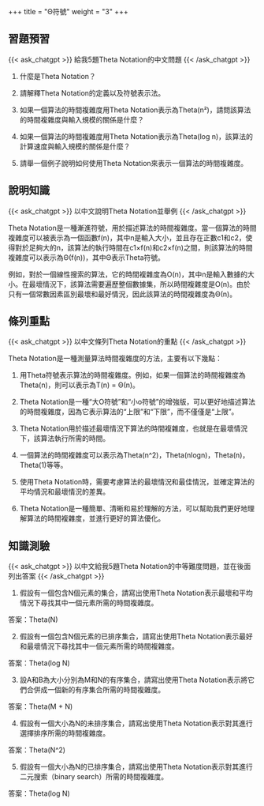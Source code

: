 +++
title = "Θ符號"
weight = "3"
+++
## 習題預習
{{< ask_chatgpt >}}
給我5題Theta Notation的中文問題
{{< /ask_chatgpt >}}



1. 什麼是Theta Notation？

2. 請解釋Theta Notation的定義以及符號表示法。

3. 如果一個算法的時間複雜度用Theta Notation表示為Theta(n²)，請問該算法的時間複雜度與輸入規模的關係是什麼？

4. 如果一個算法的時間複雜度用Theta Notation表示為Theta(log n)，該算法的計算速度與輸入規模的關係是什麼？

5. 請舉一個例子說明如何使用Theta Notation來表示一個算法的時間複雜度。   

## 說明知識
{{< ask_chatgpt >}}
以中文說明Theta Notation並舉例
{{< /ask_chatgpt >}}



Theta Notation是一種漸進符號，用於描述算法的時間複雜度。當一個算法的時間複雜度可以被表示為一個函數f(n)，其中n是輸入大小，並且存在正數c1和c2，使得對於足夠大的n，該算法的執行時間在c1×f(n)和c2×f(n)之間，則該算法的時間複雜度可以表示為Θ(f(n))，其中Θ表示Theta符號。

例如，對於一個線性搜索的算法，它的時間複雜度為O(n)，其中n是輸入數據的大小。在最壞情況下，該算法需要遍歷整個數據集，所以時間複雜度是O(n)。由於只有一個常數因素區別最壞和最好情況，因此該算法的時間複雜度為Θ(n)。   

## 條列重點
{{< ask_chatgpt >}}
以中文條列Theta Notation的重點
{{< /ask_chatgpt >}}



Theta Notation是一種測量算法時間複雜度的方法，主要有以下幾點：

1. 用Theta符號表示算法的時間複雜度。例如，如果一個算法的時間複雜度為Theta(n)，則可以表示為T(n) = Θ(n)。

2. Theta Notation是一種“大O符號”和“小o符號”的增強版，可以更好地描述算法的時間複雜度，因為它表示算法的“上限”和“下限”，而不僅僅是“上限”。

3. Theta Notation用於描述最壞情況下算法的時間複雜度，也就是在最壞情況下，該算法執行所需的時間。

4. 一個算法的時間複雜度可以表示為Theta(n^2)，Theta(nlogn)，Theta(n)，Theta(1)等等。

5. 使用Theta Notation時，需要考慮算法的最壞情況和最佳情況，並確定算法的平均情況和最壞情況的差異。

6. Theta Notation是一種簡單、清晰和易於理解的方法，可以幫助我們更好地理解算法的時間複雜度，並進行更好的算法優化。   

## 知識測驗
{{< ask_chatgpt >}}
以中文給我5題Theta Notation的中等難度問題，並在後面列出答案
{{< /ask_chatgpt >}}








1) 假設有一個包含N個元素的集合，請寫出使用Theta Notation表示最壞和平均情況下尋找其中一個元素所需的時間複雜度。

答案：Theta(N)

2) 假設有一個包含N個元素的已排序集合，請寫出使用Theta Notation表示最好和最壞情況下尋找其中一個元素所需的時間複雜度。

答案：Theta(log N)

3) 設A和B為大小分別為M和N的有序集合，請寫出使用Theta Notation表示將它們合併成一個新的有序集合所需的時間複雜度。

答案：Theta(M + N)

4) 假設有一個大小為N的未排序集合，請寫出使用Theta Notation表示對其進行選擇排序所需的時間複雜度。

答案：Theta(N^2)

5) 假設有一個大小為N的已排序集合，請寫出使用Theta Notation表示對其進行二元搜索（binary search）所需的時間複雜度。

答案：Theta(log N)   

